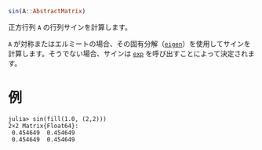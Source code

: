 ```julia
sin(A::AbstractMatrix)
```

正方行列 `A` の行列サインを計算します。

`A` が対称またはエルミートの場合、その固有分解（[`eigen`](@ref)）を使用してサインを計算します。そうでない場合、サインは [`exp`](@ref) を呼び出すことによって決定されます。

# 例

```jldoctest
julia> sin(fill(1.0, (2,2)))
2×2 Matrix{Float64}:
 0.454649  0.454649
 0.454649  0.454649
```
